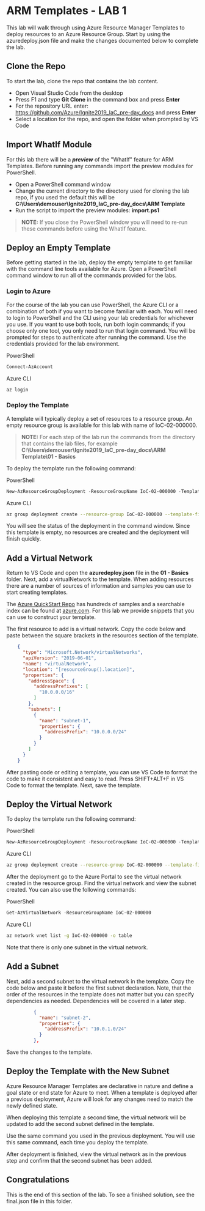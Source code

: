 # ARM Templates - LAB 1

This lab will walk through using Azure Resource Manager Templates to deploy resources to an Azure Resource Group.  Start by using the azuredeploy.json file and make the changes documented below to complete the lab.

## Clone the Repo

To start the lab, clone the repo that contains the lab content.  

- Open Visual Studio Code from the desktop
- Press F1 and type **Git Clone** in the command box and press **Enter**
- For the repository URL enter: https://github.com/Azure/Ignite2019_IaC_pre-day_docs and press **Enter**
- Select a location for the repo, and open the folder when prompted by VS Code

## Import WhatIf Module

For this lab there will be a ***preview*** of the "WhatIf" feature for ARM Templates.  Before running any commands import the preview modules for PowerShell.

- Open a PowerShell command window
- Change the current directory to the directory used for cloning the lab repo, if you used the default this will be **C:\Users\demouser\Ignite2019_IaC_pre-day_docs\ARM Template**
- Run the script to import the preview modules: **import.ps1**

> **NOTE:** If you close the PowerShell window you will need to re-run these commands before using the WhatIf feature.

## Deploy an Empty Template

Before getting started in the lab, deploy the empty template to get familiar with the command line tools available for Azure.  Open a PowerShell command window to run all of the commands provided for the labs.

### Login to Azure

For the course of the lab you can use PowerShell, the Azure CLI or a combination of both if you want to become familiar with each.  You will need to login to PowerShell and the CLI using your lab credentials for whichever you use.  If you want to use both tools, run both login commands; if you choose only one tool, you only need to run that login command.  You will be prompted for steps to authenticate after running the command.  Use the credentials provided for the lab environment.

PowerShell

```PowerShell
Connect-AzAccount
```

Azure CLI

```bash
az login
```

### Deploy the Template

A template will typically deploy a set of resources to a resource group.  An empty resource group is available for this lab with name of
IoC-02-000000.

> **NOTE:** For each step of the lab run the commands from the directory that contains the lab files, for example **C:\Users\demouser\Ignite2019_IaC_pre-day_docs\ARM Template\01 - Basics**

To deploy the template run the following command:

PowerShell

```PowerShell
New-AzResourceGroupDeployment -ResourceGroupName IoC-02-000000 -TemplateFile azuredeploy.json -Verbose
```

Azure CLI

```bash
az group deployment create --resource-group IoC-02-000000 --template-file azuredeploy.json --verbose
```

You will see the status of the deployment in the command window.  Since this template is empty, no resources are created and the deployment will finish quickly.

## Add a Virtual Network

Return to VS Code and open the **azuredeploy.json** file in the **01 - Basics** folder. Next, add a virtualNetwork to the template.  When adding resources there are a number of sources of information and samples you can use to start creating templates.

The [Azure QuickStart Repo](https://github.com/Azure/azure-quickstart-templates) has hundreds of samples and a searchable index can be found at [azure.com](https://azure.microsoft.com/en-us/resources/templates).  For this lab we provide snippets that you can use to construct your template.

The first resource to add is a virtual network.  Copy the code below and paste between the square brackets in the resources section of the template.

```json
    {
      "type": "Microsoft.Network/virtualNetworks",
      "apiVersion": "2019-06-01",
      "name": "virtualNetwork",
      "location": "[resourceGroup().location]",
      "properties": {
        "addressSpace": {
          "addressPrefixes": [
            "10.0.0.0/16"
          ]
        },
        "subnets": [
          {
            "name": "subnet-1",
            "properties": {
              "addressPrefix": "10.0.0.0/24"
            }
          }
        ]
      }
    }
```

After pasting code or editing a template, you can use VS Code to format the code to make it consistent and easy to read.  Press SHIFT+ALT+F in VS Code to format the template. Next, save the template.

## Deploy the Virtual Network

To deploy the template run the following command:

PowerShell

```PowerShell
New-AzResourceGroupDeployment -ResourceGroupName IoC-02-000000 -TemplateFile azuredeploy.json -Verbose
```

Azure CLI

```bash
az group deployment create --resource-group IoC-02-000000 --template-file azuredeploy.json --verbose
```

After the deployment go to the Azure Portal to see the virtual network created in the resource group.  Find the virtual network and view the subnet created. You can also use the following commands:

PowerShell

```PowerShell
Get-AzVirtualNetwork -ResourceGroupName IoC-02-000000
```

Azure CLI

```bash
az network vnet list -g IoC-02-000000 -o table
```

Note that there is only one subnet in the virtual network.

## Add a Subnet

Next, add a second subnet to the virtual network in the template.  Copy the code below and paste it before the first subnet declaration.  Note, that the order of the resources in the template does not matter but you can specify dependencies as needed.  Dependencies will be covered in a later step.

```json
          {
            "name": "subnet-2",
            "properties": {
              "addressPrefix": "10.0.1.0/24"
            }
          },
```

Save the changes to the template.

## Deploy the Template with the New Subnet

Azure Resource Manager Templates are declarative in nature and define a goal state or end state for Azure to meet.  When a template is deployed after a previous deployment, Azure will look for any changes need to match the newly defined state.

When deploying this template a second time, the virtual network will be updated to add the second subnet defined in the template.

Use the same command you used in the previous deployment.  You will use this same command, each time you deploy the template.

After deployment is finished, view the virtual network as in the previous step and confirm that the second subnet has been added.

## Congratulations

This is the end of this section of the lab.  To see a finished solution, see the final.json file in this folder.
